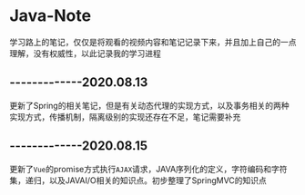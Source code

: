 # Java-Note
学习路上的笔记，仅仅是将观看的视频内容和笔记记录下来，并且加上自己的一点理解，没有权威性，以此记录我的学习进程



## -------------2020.08.13

更新了Spring的相关笔记，但是有关动态代理的实现方式，以及事务相关的两种实现方式，传播机制，隔离级别的实现还存在不足，笔记需要补充



## -------------2020.08.15

更新了`Vue`的promise方式执行`AJAX`请求，JAVA序列化的定义，字符编码和字符集，递归，以及JAVAI/O相关的知识点。初步整理了SpringMVC的知识点
